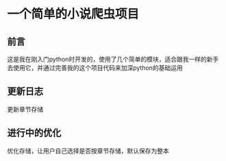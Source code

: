 # 一个简单的小说爬虫项目
## 前言
这是我在刚入门python时开发的，使用了几个简单的模块，适合跟我一样的新手去使用它，并通过完善我的这个项目代码来加深python的基础运用
## 更新日志
更新章节存储
## 进行中的优化
优化存储，让用户自己选择是否按章节存储，默认保存为整本
